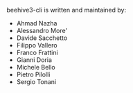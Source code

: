 beehive3-cli is written and maintained by:


* Ahmad Nazha
* Alessandro More'
* Davide Sacchetto
* Filippo Vallero
* Franco Frattini
* Gianni Doria
* Michele Bello
* Pietro Pilolli
* Sergio Tonani
